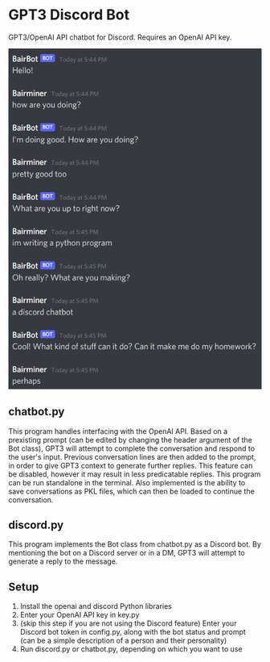 # GPT3 Discord Bot
GPT3/OpenAI API chatbot for Discord. Requires an OpenAI API key.

![Sample](images/convo.png)

## chatbot.py
This program handles interfacing with the OpenAI API. Based on a prexisting prompt (can be edited by changing the header argument of the Bot class), GPT3 will attempt to complete the conversation and respond to the user's input. Previous conversation lines are then added to the prompt, in order to give GPT3 context to generate further replies. This feature can be disabled, however it may result in less predicatable replies. This program can be run standalone in the terminal. Also implemented is the ability to save conversations as PKL files, which can then be loaded to continue the conversation.

## discord.py
This program implements the Bot class from chatbot.py as a Discord bot. By mentioning the bot on a Discord server or in a DM, GPT3 will attempt to generate a reply to the message. 

## Setup 
1. Install the openai and discord Python libraries
2. Enter your OpenAI API key in key.py
3. (skip this step if you are not using the Discord feature) Enter your Discord bot token in config.py, along with the bot status and prompt (can be a simple description of a person and their personality)
4. Run discord.py or chatbot.py, depending on which you want to use
